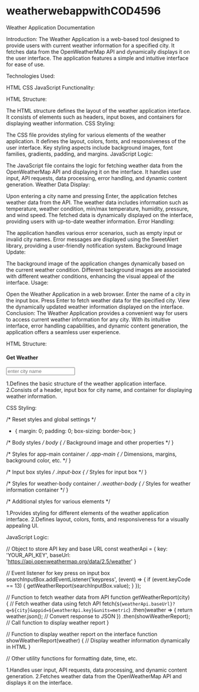 ﻿# weatherwebappwithCOD4596



Weather Application Documentation

Introduction:
The Weather Application is a web-based tool designed to provide users with current weather information for a specified city. It fetches data from the OpenWeatherMap API and dynamically displays it on the user interface. The application features a simple and intuitive interface for ease of use.

Technologies Used:

HTML
CSS
JavaScript
Functionality:

HTML Structure:

The HTML structure defines the layout of the weather application interface.
It consists of elements such as headers, input boxes, and containers for displaying weather information.
CSS Styling:

The CSS file provides styling for various elements of the weather application.
It defines the layout, colors, fonts, and responsiveness of the user interface.
Key styling aspects include background images, font families, gradients, padding, and margins.
JavaScript Logic:

The JavaScript file contains the logic for fetching weather data from the OpenWeatherMap API and displaying it on the interface.
It handles user input, API requests, data processing, error handling, and dynamic content generation.
Weather Data Display:

Upon entering a city name and pressing Enter, the application fetches weather data from the API.
The weather data includes information such as temperature, weather condition, min/max temperature, humidity, pressure, and wind speed.
The fetched data is dynamically displayed on the interface, providing users with up-to-date weather information.
Error Handling:

The application handles various error scenarios, such as empty input or invalid city names.
Error messages are displayed using the SweetAlert library, providing a user-friendly notification system.
Background Image Update:

The background image of the application changes dynamically based on the current weather condition.
Different background images are associated with different weather conditions, enhancing the visual appeal of the interface.
Usage:

Open the Weather Application in a web browser.
Enter the name of a city in the input box.
Press Enter to fetch weather data for the specified city.
View the dynamically updated weather information displayed on the interface.
Conclusion:
The Weather Application provides a convenient way for users to access current weather information for any city. With its intuitive interface, error handling capabilities, and dynamic content generation, the application offers a seamless user experience.

HTML Structure:

<!DOCTYPE html>
<html lang="en">
  <head>
    <!-- Meta tags and title -->
  </head>
  <body>
    <!-- Main container for the application -->
    <div class="app-main">
      <!-- Header -->
      <div class="header">
        <h4>Get Weather</h4>
      </div>
      <!-- Search input box -->
      <div class="searchInputBox">
        <input type="text" name="" id="input-box" class="input-box" placeholder="enter city name" />
      </div>
      <!-- Container for weather information -->
      <div class="weather-body" id="weather-body">
        <!-- Weather information will be appended here -->
      </div>
    </div>
    <!-- Script tags for JavaScript files -->
  </body>
</html>

1.Defines the basic structure of the weather application interface.
2.Consists of a header, input box for city name, and container for displaying weather information.

CSS Styling:

/* Reset styles and global settings */
* {
  margin: 0;
  padding: 0;
  box-sizing: border-box;
}

/* Body styles */
body {
  /* Background image and other properties */
}

/* Styles for app-main container */
.app-main {
  /* Dimensions, margins, background color, etc. */
}

/* Input box styles */
.input-box {
  /* Styles for input box */
}

/* Styles for weather-body container */
.weather-body {
  /* Styles for weather information container */
}

/* Additional styles for various elements */

1.Provides styling for different elements of the weather application interface.
2.Defines layout, colors, fonts, and responsiveness for a visually appealing UI.


JavaScript Logic:

// Object to store API key and base URL
const weatherApi = {
  key: 'YOUR_API_KEY',
  baseUrl: 'https://api.openweathermap.org/data/2.5/weather'
}

// Event listener for key press on input box
searchInputBox.addEventListener('keypress', (event) => {
  if (event.keyCode == 13) {
    getWeatherReport(searchInputBox.value);
  }
});

// Function to fetch weather data from API
function getWeatherReport(city) {
  // Fetch weather data using fetch API
  fetch(`${weatherApi.baseUrl}?q=${city}&appid=${weatherApi.key}&units=metric`)
    .then(weather => {
      return weather.json(); // Convert response to JSON
    })
    .then(showWeatherReport); // Call function to display weather report
}

// Function to display weather report on the interface
function showWeatherReport(weather) {
  // Display weather information dynamically in HTML
}

// Other utility functions for formatting date, time, etc.

1.Handles user input, API requests, data processing, and dynamic content generation.
2.Fetches weather data from the OpenWeatherMap API and displays it on the interface.



